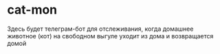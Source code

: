 # cat-mon
Здесь будет телеграм-бот для отслеживания, когда домашнее животное (кот) на свободном выгуле уходит из дома и возвращается домой
